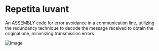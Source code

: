 # Repetita Iuvant
An ASSEMBLY code for error avoidance in a communication line, utilizing the redundancy technique to decode the message received to obtain the original one, minimizing transmission errors

![image](https://github.com/user-attachments/assets/1b14a250-4275-48ce-a221-9378b832bb6e)

